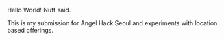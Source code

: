 Hello World! Nuff said.

This is my submission for Angel Hack Seoul and experiments with location based offerings.
